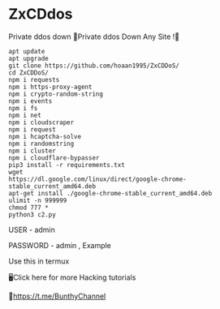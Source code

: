 # ZxCDdos
Private ddos down
👀Private ddos Down Any Site !🔽
```
apt update 
apt upgrade
git clone https://github.com/hoaan1995/ZxCDDoS/
cd ZxCDDoS/
npm i requests
npm i https-proxy-agent
npm i crypto-random-string
npm i events
npm i fs
npm i net
npm i cloudscraper
npm i request
npm i hcaptcha-solve
npm i randomstring
npm i cluster
npm i cloudflare-bypasser
pip3 install -r requirements.txt
wget
https://dl.google.com/linux/direct/google-chrome-stable_current_amd64.deb
apt-get install ./google-chrome-stable_current_amd64.deb
ulimit -n 999999
chmod 777 *
python3 c2.py
```

USER - admin

PASSWORD - admin , Example

Use this in termux

🖥Click here for more Hacking tutorials

📌https://t.me/BunthyChannel 
